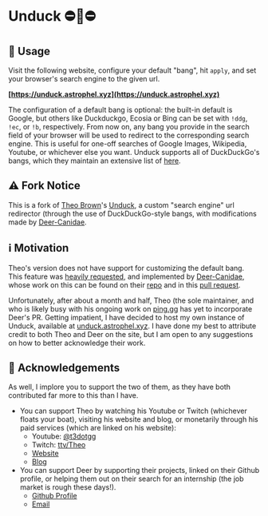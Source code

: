 # Unduck ⛔🦆⛔

## 📝 Usage
Visit the following website, configure your default "bang", hit `apply`, and set your browser's search engine to the given url.

**[https://unduck.astrophel.xyz](https://unduck.astrophel.xyz)**

The configuration of a default bang is optional: the built-in default is Google, but others like Duckduckgo, Ecosia or Bing can be set with `!ddg`, `!ec`, or `!b`, respectively. From now on, any bang you provide in the search field of your browser will be used to redirect to the corresponding search engine. This is useful for one-off searches of Google Images, Wikipedia, Youtube, or whichever else you want. Unduck supports all of DuckDuckGo's bangs, which they maintain an extensive list of [here](https://duckduckgo.com/bang_lite.html).

## ⚠️ Fork Notice
This is a fork of [Theo Brown](https://t3.gg/)'s [Unduck](https://github.com/t3dotgg/unduck), a custom "search engine" url redirector (through the use of DuckDuckGo-style bangs, with modifications made by [Deer-Canidae](https://github.com/Deer-Canidae).

## ℹ️ Motivation
Theo's version does not have support for customizing the default bang. This feature was [heavily requested](https://github.com/t3dotgg/unduck/issues/35), and implemented by [Deer-Canidae](https://github.com/Deer-Canidae), whose work on this can be found on their [repo](https://github.com/Deer-Canidae/deer-search) and in this [pull request](https://github.com/t3dotgg/unduck/pull/84).

Unfortunately, after about a month and half, Theo (the sole maintainer, and who is likely busy with his ongoing work on [ping.gg](https://ping.gg]) has yet to incorporate Deer's PR. Getting impatient, I have decided to host my own instance of Unduck, available at [unduck.astrophel.xyz](https://unduck.astrophel.xyz). I have done my best to attribute credit to both Theo and Deer on the site, but I am open to any suggestions on how to better acknowledge their work.

## 📓 Acknowledgements
As well, I implore you to support the two of them, as they have both contributed far more to this than I have.
- You can support Theo by watching his Youtube or Twitch (whichever floats your boat), visiting his website and blog, or monetarily through his paid services (which are linked on his website):
  - Youtube: [@t3dotgg](https://www.youtube.com/@t3dotgg)
  - Twitch: [ttv/Theo](https://www.twitch.tv/Theo)
  - [Website](https://t3.gg)
  - [Blog](https://t3.gg/blog)
- You can support Deer by supporting their projects, linked on their Github profile, or helping them out on their search for an internship (the job market is rough these days!).
  - [Github Profile](https://github.com/Deer-Canidae)
  - [Email](mailto:deer.canidae+ghreadme@gmail.com)

